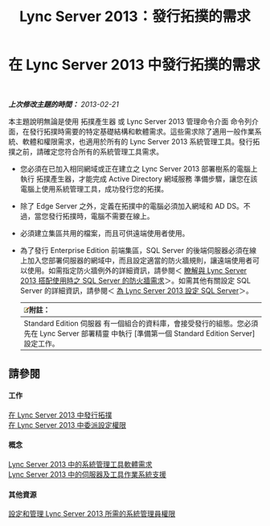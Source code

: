 ﻿---
title: Lync Server 2013：發行拓撲的需求
TOCTitle: 發行拓撲的需求
ms:assetid: 841cdf5d-d884-414d-ab50-3bb681b622ed
ms:mtpsurl: https://technet.microsoft.com/zh-tw/library/Gg195733(v=OCS.15)
ms:contentKeyID: 49291520
ms.date: 08/10/2015
mtps_version: v=OCS.15
ms.translationtype: HT
---

# 在 Lync Server 2013 中發行拓撲的需求

 

_**上次修改主題的時間：** 2013-02-21_

本主題說明無論是使用 拓撲產生器 或 Lync Server 2013 管理命令介面 命令列介面，在發行拓撲時需要的特定基礎結構和軟體需求。這些需求除了適用一般作業系統、軟體和權限需求，也適用於所有的 Lync Server 2013 系統管理工具。發行拓撲之前，請確定您符合所有的系統管理工具需求。

  - 您必須在已加入相同網域或正在建立之 Lync Server 2013 部署樹系的電腦上執行 拓撲產生器，才能完成 Active Directory 網域服務 準備步驟，讓您在該電腦上使用系統管理工具，成功發行您的拓撲。

  - 除了 Edge Server 之外，定義在拓撲中的電腦必須加入網域和 AD DS。不過，當您發行拓撲時，電腦不需要在線上。

  - 必須建立集區共用的檔案，而且可供遠端使用者使用。

  - 為了發行 Enterprise Edition 前端集區，SQL Server 的後端伺服器必須在線上加入您部署伺服器的網域中，而且設定適當的防火牆規則，讓遠端使用者可以使用。如需指定防火牆例外的詳細資訊，請參閱＜ [瞭解與 Lync Server 2013 搭配使用時之 SQL Server 的防火牆需求](lync-server-2013-understanding-firewall-requirements-for-sql-server.md)＞。如需其他有關設定 SQL Server 的詳細資訊，請參閱＜ [為 Lync Server 2013 設定 SQL Server](lync-server-2013-configure-sql-server-for-lync-server.md)＞。
    
    <table>
    <thead>
    <tr class="header">
    <th><img src="images/Gg398811.note(OCS.15).gif" title="note" alt="note" />附註：</th>
    </tr>
    </thead>
    <tbody>
    <tr class="odd">
    <td>Standard Edition 伺服器 有一個組合的資料庫，會接受發行的組態。您必須先在 Lync Server 部署精靈 中執行 [準備第一個 Standard Edition Server] 設定工作。</td>
    </tr>
    </tbody>
    </table>


## 請參閱

#### 工作

[在 Lync Server 2013 中發行拓撲](lync-server-2013-publish-the-topology.md)  
[在 Lync Server 2013 中委派設定權限](lync-server-2013-delegate-setup-permissions.md)  

#### 概念

[Lync Server 2013 中的系統管理工具軟體需求](lync-server-2013-administrative-tools-software-requirements.md)  
[Lync Server 2013 中的伺服器及工具作業系統支援](lync-server-2013-server-and-tools-operating-system-support.md)  

#### 其他資源

[設定和管理 Lync Server 2013 所需的系統管理員權限](lync-server-2013-administrator-rights-and-permissions-required-for-setup-and-administration.md)

